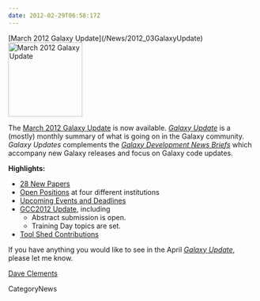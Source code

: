 ```yaml
---
date: 2012-02-29T06:58:17Z
---
```

<div class='newsItemHeader'>[March 2012 Galaxy Update](/News/2012_03GalaxyUpdate)</div>

<div class='right'><a href='/GalaxyUpdates/2012_03'><img src='/Images/Logos/GalaxyUpdate200.png' alt='March 2012 Galaxy Update' width=150 /></a></div>

The [March 2012 Galaxy Update](/GalaxyUpdates/2012_03) is now available.  *[Galaxy Update](/GalaxyUpdates)* is a (mostly) monthly summary of what is going on in the Galaxy community.  *Galaxy Updates* complements the *[Galaxy Development News Briefs](/DevNewsBriefs)* which accompany new Galaxy releases and focus on Galaxy code updates.

**Highlights:**

* [28 New Papers](/GalaxyUpdates/2012_03#new-papers)
* [Open Positions](/GalaxyUpdates/2012_03#whos-hiring) at four different institutions
* [Upcoming Events and Deadlines](/GalaxyUpdates/2012_03#upcoming-events-and-deadlines)
* [GCC2012 Update](/GalaxyUpdates/2012_03#gcc2012-update), including
  * Abstract submission is open.
  * Training Day topics are set.
* [Tool Shed Contributions](/GalaxyUpdates/2012_03#tool-shed-contributions)
 
If you have anything you would like to see in the April *[Galaxy Update](/GalaxyUpdates)*, please let me know.

[Dave Clements](/DaveClements)


CategoryNews
